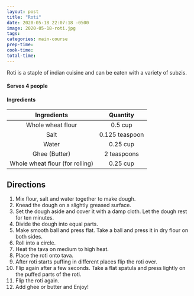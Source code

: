 ```yaml
---
layout: post
title: "Roti"
date: 2020-05-18 22:07:18 -0500
image: 2020-05-18-roti.jpg
tags:
categories: main-course
prep-time:
cook-time:
total-time:
---
```


Roti is a staple of indian cuisine and can be eaten with a variety of subzis.

#### Serves 4 people

#### Ingredients

|           Ingredients           |    Quantity    |
|:-------------------------------:|:--------------:|
|        Whole wheat flour        |     0.5 cup    |
|               Salt              | 0.125 teaspoon |
|              Water              |    0.25 cup    |
|          Ghee (Butter)          |   2 teaspoons  |
| Whole wheat flour (for rolling) |    0.25 cup    |

## Directions

1. Mix flour, salt and water together to make dough.
2. Knead the dough on a slightly greased surface.
3. Set the dough aside and cover it with a damp cloth. Let the dough rest for ten minutes.
4. Divide the dough into equal parts.
5. Make smooth ball and press flat. Take a ball and press it in dry flour on both sides.
6. Roll into a circle.
7. Heat the tava on medium to high heat.
8. Place the roti onto tava.
9. After roti starts puffing in different places flip the roti over.
10. Flip again after a few seconds. Take a flat spatula and press lightly on the puffed parts of the roti.
11. Flip the roti again.
12. Add ghee or butter and Enjoy!
